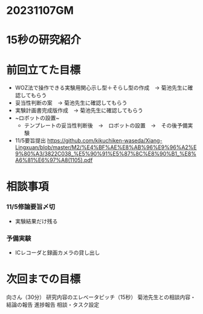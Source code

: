 
# 20231107GM

# 15秒の研究紹介

# 前回立てた目標
- WOZ法で操作できる実験用関心示し型＋そらし型の作成　→ 菊池先生に確認してもらう
- 妥当性判断の案　→ 菊池先生に確認してもらう
- 実験計画書完成版作成　→ 菊池先生に確認してもらう
- ~ロボットの設置~
  - テンプレートの妥当性判断後　→　ロボットの設置　→　その後予備実験
- 11/5要旨提出
https://github.com/kikuchiken-waseda/Xiang-Lingxuan/blob/master/M2/%E4%BF%AE%E8%AB%96%E9%96%A2%E9%80%A3/3822C038_%E5%90%91%E5%87%8C%E8%90%B1_%E8%A6%81%E6%97%A8(1105).pdf



# 相談事項
### 11/5修論要旨〆切
- 実験結果だけ残る
### 予備実験
- ICレコーダと録画カメラの貸し出し

# 次回までの目標


向さん（30分）
研究内容のエレベータピッチ（15秒）
菊池先生との相談内容・結論の報告
進捗報告
相談・タスク設定

